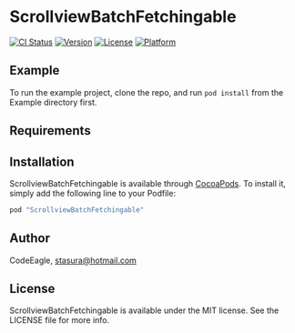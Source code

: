 # ScrollviewBatchFetchingable

[![CI Status](http://img.shields.io/travis/CodeEagle/ScrollviewBatchFetchingable.svg?style=flat)](https://travis-ci.org/CodeEagle/ScrollviewBatchFetchingable)
[![Version](https://img.shields.io/cocoapods/v/ScrollviewBatchFetchingable.svg?style=flat)](http://cocoapods.org/pods/ScrollviewBatchFetchingable)
[![License](https://img.shields.io/cocoapods/l/ScrollviewBatchFetchingable.svg?style=flat)](http://cocoapods.org/pods/ScrollviewBatchFetchingable)
[![Platform](https://img.shields.io/cocoapods/p/ScrollviewBatchFetchingable.svg?style=flat)](http://cocoapods.org/pods/ScrollviewBatchFetchingable)

## Example

To run the example project, clone the repo, and run `pod install` from the Example directory first.

## Requirements

## Installation

ScrollviewBatchFetchingable is available through [CocoaPods](http://cocoapods.org). To install
it, simply add the following line to your Podfile:

```ruby
pod "ScrollviewBatchFetchingable"
```

## Author

CodeEagle, stasura@hotmail.com

## License

ScrollviewBatchFetchingable is available under the MIT license. See the LICENSE file for more info.

